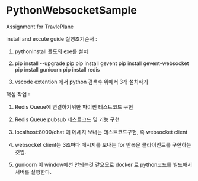# PythonWebsocketSample
Assignment for TravlePlane

install and excute guide
실행초기순서 :

1. pythonInstall 폴도의 exe를 설치

2. 	pip install --upgrade pip
	pip install gevent
	pip install gevent-websocket
	pip install gunicorn
	pip install redis

3. vscode extention 에서 python 검색후 위에서 3개 설치하기

핵심 작업 : 

1. Redis Queue에 연결하기위한 파이썬 테스트코드 구현

2. Redis Queue pubsub 테스트코드 및 기능 구현

3. localhost:8000/chat 에 메세지 보내는 테스트코드구현, 즉 websocket client

4. websocket client는 3초마다 메시지를 보내는 for 반복문 클라이언트를 구현하는것임.

5. gunicorn 이 window에선 안되는것 같으므로 docker 로 python코드를 빌드해서 서버를 실행한다.
